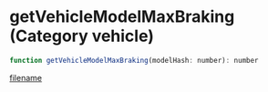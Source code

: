 # getVehicleModelMaxBraking (Category vehicle)

```js
function getVehicleModelMaxBraking(modelHash: number): number
```

[filename](getVehicleModelMaxBraking_m.md ':include')